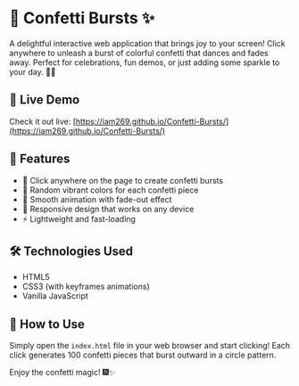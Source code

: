 # 🎉 Confetti Bursts ✨

A delightful interactive web application that brings joy to your screen! Click anywhere to unleash a burst of colorful confetti that dances and fades away. Perfect for celebrations, fun demos, or just adding some sparkle to your day. 🎊🌈

## 🚀 Live Demo

Check it out live: [https://iam269.github.io/Confetti-Bursts/](https://iam269.github.io/Confetti-Bursts/)

## 🎨 Features

- 🎯 Click anywhere on the page to create confetti bursts
- 🌈 Random vibrant colors for each confetti piece
- 💫 Smooth animation with fade-out effect
- 📱 Responsive design that works on any device
- ⚡ Lightweight and fast-loading

## 🛠️ Technologies Used

- HTML5
- CSS3 (with keyframes animations)
- Vanilla JavaScript

## 🎪 How to Use

Simply open the `index.html` file in your web browser and start clicking! Each click generates 100 confetti pieces that burst outward in a circle pattern.

Enjoy the confetti magic! 🎆✨